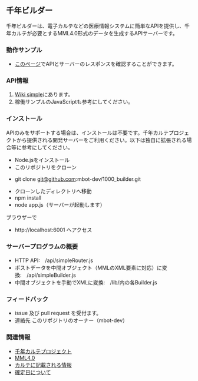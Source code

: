 ## 千年ビルダー

千年ビルダーは、電子カルテなどの医療情報システムに簡単なAPIを提供し、千年カルテが必要とするMML4.0形式のデータを生成するAPIサーバーです。

### 動作サンプル

 * [このページ](https://1000-builder.au-syd.mybluemix.net)でAPIとサーバーのレスポンスを確認することができます。


### API情報

  1. [Wiki simple](https://github.com/mbot-dev/1000_builder/wiki/simple)にあります。
  2. 稼働サンプルのJavaScriptも参考にしてください。


### インストール
APIのみをサポートする場合は、インストールは不要です。千年カルテプロジェクトから提供される開発サーバーをご利用ください。以下は独自に拡張される場合等に参考にしてください。

 * Node.jsをインストール
 * このリポジトリをクローン
  - git clone git@github.com:mbot-dev/1000_builder.git
 * クローンしたディレクトリへ移動
 * npm install
 * node app.js（サーバーが起動します）

ブラウザーで

 * http://localhost:6001 へアクセス


### サーバープログラムの概要

  * HTTP API:　/api/simpleRouter.js
  * ポストデータを中間オブジェクト（MMLのXML要素に対応）に変換:　/api/simpleBuilder.js
  * 中間オブジェクトを手動でXMLに変換:　/lib/内の各Builder.js


### フィードバック

 * issue 及び pull request を受付ます。
 * 連絡先 このリポジトリのオーナー（mbot-dev）


### 関連情報

 * [千年カルテプロジェクト](https://www.facebook.com/gEHR-398609153661839/)
 * [MML4.0](http://www.medxml.net/MML40j/mml4.html)
 * [カルテに記載される情報](https://gist.github.com/dolphin-dev/f177a57c91d527e01059)
 * [確定日について](https://gist.github.com/dolphin-dev/c0d59774ecfbe47c0b3b)
